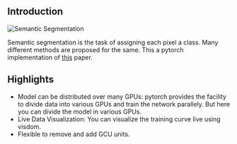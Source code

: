 ## Introduction

![Semantic Segmentation](https://ibb.co/8bmbmxM)


Semantic segmentation is the task of assigning each pixel a class. Many different methods are proposed for the same. This a pytorch implementation of [this](https://papers.nips.cc/paper/8135-beyond-grids-learning-graph-representations-for-visual-recognition.pdf) paper. 
## Highlights

* Model can be distributed over many GPUs: pytorch provides the facility to divide data into various GPUs and train the network parallely. But here you can divide the model in various GPUs.
* Live Data Visualization: You can visualize the training curve live using visdom.
* Flexible to remove and add GCU units.
